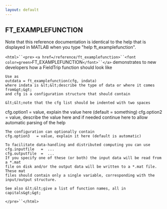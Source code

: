 ```yaml
---
layout: default
---
```


##  FT_EXAMPLEFUNCTION

Note that this reference documentation is identical to the help that is displayed in MATLAB when you type "help ft_examplefunction".

`<html>``<pre>`
    `<a href=/reference/ft_examplefunction>``<font color=green>`FT_EXAMPLEFUNCTION`</font>``</a>` demonstrates to new developers how a FieldTrip function should look like
 
    Use as
    outdata = ft_examplefunction(cfg, indata)
    where indata is &lt;&lt;describe the type of data or where it comes from&gt;&gt;
    and cfg is a configuration structure that should contain
 
    &lt;&lt;note that the cfg list should be indented with two spaces
 
   cfg.option1    = value, explain the value here (default = something)
   cfg.option2    = value, describe the value here and if needed
                    continue here to allow automatic parsing of the help
 
    The configuration can optionally contain
    cfg.option3   = value, explain it here (default is automatic)
 
    To facilitate data-handling and distributed computing you can use
    cfg.inputfile   =  ...
    cfg.outputfile  =  ...
    If you specify one of these (or both) the input data will be read from a *.mat
    file on disk and/or the output data will be written to a *.mat file. These mat
    files should contain only a single variable, corresponding with the
    input/output structure.
 
    See also &lt;&lt;give a list of function names, all in capitals&gt;&gt;
`</pre>``</html>`

